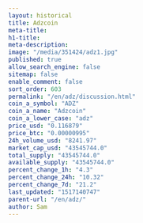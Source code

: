 ```yaml
---
layout: historical
title: Adzcoin
meta-title: 
h1-title: 
meta-description: 
image: "/media/351424/adz1.jpg"
published: true
allow_search_engine: false
sitemap: false
enable_comment: false
sort_order: 603
permalink: "/en/adz/discussion.html"
coin_a_symbol: "ADZ"
coin_a_name: "Adzcoin"
coin_a_lower_case: "adz"
price_usd: "0.116879"
price_btc: "0.00000995"
24h_volume_usd: "8241.97"
market_cap_usd: "43545744.0"
total_supply: "43545744.0"
available_supply: "43545744.0"
percent_change_1h: "4.3"
percent_change_24h: "10.32"
percent_change_7d: "21.2"
last_updated: "1517140747"
parent-url: "/en/adz/"
author: Sam
---
```


